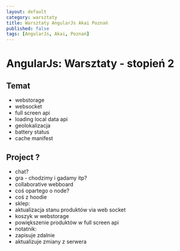 ```yaml
---
layout: default
category: warsztaty
title: Warsztaty AngularJs Akai Poznań
published: false
tags: [AngularJs, Akai, Poznań]
---
```

# AngularJs: Warsztaty - stopień 2
## Temat 
* webstorage
* websocket
* full screen api
* loading local data api
* geolokalizacja
* battery status
* cache manifest

## Project ?
* chat?
* gra - chodzimy i gadamy itp?
* collaborative webboard
* coś opartego o node?
* coś z hoodie
* sklep:
 * aktualizacja stanu produktów via web socket
 * koszyk w webstorage
 * powiększenie produktów w full screen api
* notatnik:
 * zapisuje zdalnie
 * aktualizuje zmiany z serwera
